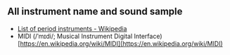 ##  All instrument name and sound sample
  - [List of period instruments - Wikipedia](https://en.wikipedia.org/wiki/List_of_period_instruments)
  - MIDI (/ˈmɪdi/; Musical Instrument Digital Interface)  [https://en.wikipedia.org/wiki/MIDI](https://en.wikipedia.org/wiki/MIDI)
